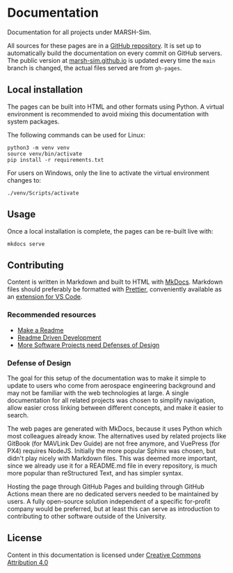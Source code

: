 # Documentation

Documentation for all projects under MARSH-Sim.

All sources for these pages are in a [GitHub repository](https://github.com/marsh-sim/marsh-sim.github.io). It is set up to automatically build the documentation on every commit on GitHub servers. The public version at [marsh-sim.github.io](https://marsh-sim.github.io/) is updated every time the `main` branch is changed, the actual files served are from `gh-pages`.

## Local installation

The pages can be built into HTML and other formats using Python. A virtual environment is recommended to avoid mixing this documentation with system packages.

The following commands can be used for Linux:

```
python3 -m venv venv
source venv/bin/activate
pip install -r requirements.txt
```

For users on Windows, only the line to activate the virtual environment changes to:

```
./venv/Scripts/activate
```

## Usage

Once a local installation is complete, the pages can be re-built live with:

```
mkdocs serve
```

## Contributing

Content is written in Markdown and built to HTML with [MkDocs](https://www.mkdocs.org/). Markdown files should preferably be formatted with [Prettier](https://prettier.io/), conveniently available as an [extension for VS Code](https://marketplace.visualstudio.com/items?itemName=esbenp.prettier-vscode).

### Recommended resources

- [Make a Readme](https://www.makeareadme.com/)
- [Readme Driven Development](https://tom.preston-werner.com/2010/08/23/readme-driven-development.html)
- [More Software Projects need Defenses of Design](https://buttondown.email/hillelwayne/archive/more-software-projects-need-defenses-of-design/)

### Defense of Design

The goal for this setup of the documentation was to make it simple to update to users who come from aerospace engineering background and may not be familiar with the web technologies at large. A single documentation for all related projects was chosen to simplify navigation, allow easier cross linking between different concepts, and make it easier to search.

The web pages are generated with MkDocs, because it uses Python which most colleagues already know. The alternatives used by related projects like GitBook (for MAVLink Dev Guide) are not free anymore, and VuePress (for PX4) requires NodeJS. Initially the more popular Sphinx was chosen, but didn't play nicely with Markdown files. This was deemed more important, since we already use it for a README.md file in every repository, is much more popular than reStructured Text, and has simpler syntax.

Hosting the page through GitHub Pages and building through GitHub Actions mean there are no dedicated servers needed to be maintained by users. A fully open-source solution independent of a specific for-profit company would be preferred, but at least this can serve as introduction to contributing to other software outside of the University.

## License

Content in this documentation is licensed under [Creative Commons Attribution 4.0](https://creativecommons.org/licenses/by/4.0/)
